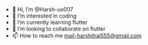 - 👋 Hi, I’m @Harsh-ux007
- 👀 I’m interested in coding 
- 🌱 I’m currently learning flutter
- 💞️ I’m looking to collaborate on flutter
- 📫 How to reach me mail-harshitrai555@gmail.com

<!---
Harsh-ux007/Harsh-ux007 is a ✨ special ✨ repository because its `README.md` (this file) appears on your GitHub profile.
You can click the Preview link to take a look at your changes.
--->
